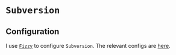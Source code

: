 # `Subversion`

## Configuration

I use [`Fizzy`](https://github.com/alem0lars/fizzy) to configure `Subversion`.
The relevant configs are [here](https://github.com/alem0lars/configs/tree/master/svn).
